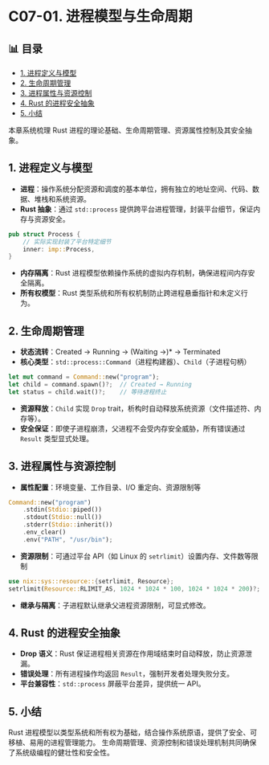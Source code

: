﻿# C07-01. 进程模型与生命周期


## 📊 目录

- [1. 进程定义与模型](#1-进程定义与模型)
- [2. 生命周期管理](#2-生命周期管理)
- [3. 进程属性与资源控制](#3-进程属性与资源控制)
- [4. Rust 的进程安全抽象](#4-rust-的进程安全抽象)
- [5. 小结](#5-小结)


本章系统梳理 Rust 进程的理论基础、生命周期管理、资源属性控制及其安全抽象。

## 1. 进程定义与模型

- **进程**：操作系统分配资源和调度的基本单位，拥有独立的地址空间、代码、数据、堆栈和系统资源。
- **Rust 抽象**：通过 `std::process` 提供跨平台进程管理，封装平台细节，保证内存与资源安全。

```rust
pub struct Process {
    // 实际实现封装了平台特定细节
    inner: imp::Process,
}
```

- **内存隔离**：Rust 进程模型依赖操作系统的虚拟内存机制，确保进程间内存安全隔离。
- **所有权模型**：Rust 类型系统和所有权机制防止跨进程悬垂指针和未定义行为。

## 2. 生命周期管理

- **状态流转**：Created → Running → (Waiting →)* → Terminated
- **核心类型**：`std::process::Command`（进程构建器）、`Child`（子进程句柄）

```rust
let mut command = Command::new("program");
let child = command.spawn()?;  // Created → Running
let status = child.wait()?;    // 等待进程终止
```

- **资源释放**：`Child` 实现 `Drop` trait，析构时自动释放系统资源（文件描述符、内存等）。
- **安全保证**：即使子进程崩溃，父进程不会受内存安全威胁，所有错误通过 `Result` 类型显式处理。

## 3. 进程属性与资源控制

- **属性配置**：环境变量、工作目录、I/O 重定向、资源限制等

```rust
Command::new("program")
    .stdin(Stdio::piped())
    .stdout(Stdio::null())
    .stderr(Stdio::inherit())
    .env_clear()
    .env("PATH", "/usr/bin");
```

- **资源限制**：可通过平台 API（如 Linux 的 `setrlimit`）设置内存、文件数等限制

```rust
use nix::sys::resource::{setrlimit, Resource};
setrlimit(Resource::RLIMIT_AS, 1024 * 1024 * 100, 1024 * 1024 * 200)?;
```

- **继承与隔离**：子进程默认继承父进程资源限制，可显式修改。

## 4. Rust 的进程安全抽象

- **Drop 语义**：Rust 保证进程相关资源在作用域结束时自动释放，防止资源泄漏。
- **错误处理**：所有进程操作均返回 `Result`，强制开发者处理失败分支。
- **平台兼容性**：`std::process` 屏蔽平台差异，提供统一 API。

## 5. 小结

Rust 进程模型以类型系统和所有权为基础，结合操作系统原语，提供了安全、可移植、易用的进程管理能力。
生命周期管理、资源控制和错误处理机制共同确保了系统级编程的健壮性和安全性。
